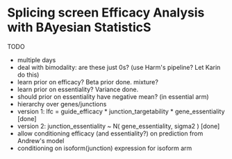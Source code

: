 # Splicing screen Efficacy Analysis with BAyesian StatisticS

TODO
- multiple days
- deal with bimodality: are these just 0s? (use Harm's pipeline? Let Karin do this)
- learn prior on efficacy? Beta prior done. mixture?
- learn prior on essentiality? Variance done. 
- should prior on essentiality have negative mean? (in essential arm) 
- hierarchy over genes/junctions
- version 1: lfc = guide_efficacy * junction_targetability * gene_essentiality [done]
- version 2: junction_essentiality ~ N( gene_essentiality, sigma2 ) [done]
- allow conditioning efficacy (and essentiality?) on prediction from Andrew's model
- conditioning on isoform(junction) expression for isoform arm